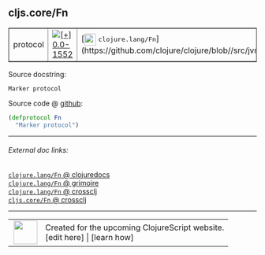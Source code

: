 ## cljs.core/Fn



 <table border="1">
<tr>
<td>protocol</td>
<td><a href="https://github.com/cljsinfo/cljs-api-docs/tree/0.0-1552"><img valign="middle" alt="[+] 0.0-1552" title="Added in 0.0-1552" src="https://img.shields.io/badge/+-0.0--1552-lightgrey.svg"></a> </td>
<td>
[<img height="24px" valign="middle" src="http://i.imgur.com/1GjPKvB.png"> <samp>clojure.lang/Fn</samp>](https://github.com/clojure/clojure/blob//src/jvm/clojure/lang/Fn.java)
</td>
</tr>
</table>







Source docstring:

```
Marker protocol
```


Source code @ [github](https://github.com/clojure/clojurescript/blob/r1889/src/cljs/cljs/core.cljs#L173-L174):

```clj
(defprotocol Fn
  "Marker protocol")
```

<!--
Repo - tag - source tree - lines:

 <pre>
clojurescript @ r1889
└── src
    └── cljs
        └── cljs
            └── <ins>[core.cljs:173-174](https://github.com/clojure/clojurescript/blob/r1889/src/cljs/cljs/core.cljs#L173-L174)</ins>
</pre>

-->

---



###### External doc links:

[`clojure.lang/Fn` @ clojuredocs](http://clojuredocs.org/clojure.lang/Fn)<br>
[`clojure.lang/Fn` @ grimoire](http://conj.io/store/v1/org.clojure/clojure/1.7.0-beta3/clj/clojure.lang/Fn/)<br>
[`clojure.lang/Fn` @ crossclj](http://crossclj.info/fun/clojure.lang/Fn.html)<br>
[`cljs.core/Fn` @ crossclj](http://crossclj.info/fun/cljs.core.cljs/Fn.html)<br>

---

 <table>
<tr><td>
<img valign="middle" align="right" width="48px" src="http://i.imgur.com/Hi20huC.png">
</td><td>
Created for the upcoming ClojureScript website.<br>
[edit here] | [learn how]
</td></tr></table>

[edit here]:https://github.com/cljsinfo/cljs-api-docs/blob/master/cljsdoc/cljs.core/Fn.cljsdoc
[learn how]:https://github.com/cljsinfo/cljs-api-docs/wiki/cljsdoc-files

<!--

This information was too distracting to show to readers, but I'll leave it
commented here since it is helpful to:

- pretty-print the data used to generate this document
- and show how to retrieve that data



The API data for this symbol:

```clj
{:ns "cljs.core",
 :name "Fn",
 :history [["+" "0.0-1552"]],
 :type "protocol",
 :full-name-encode "cljs.core/Fn",
 :source {:code "(defprotocol Fn\n  \"Marker protocol\")",
          :title "Source code",
          :repo "clojurescript",
          :tag "r1889",
          :filename "src/cljs/cljs/core.cljs",
          :lines [173 174]},
 :full-name "cljs.core/Fn",
 :clj-symbol "clojure.lang/Fn",
 :docstring "Marker protocol"}

```

Retrieve the API data for this symbol:

```clj
;; from Clojure REPL
(require '[clojure.edn :as edn])
(-> (slurp "https://raw.githubusercontent.com/cljsinfo/cljs-api-docs/catalog/cljs-api.edn")
    (edn/read-string)
    (get-in [:symbols "cljs.core/Fn"]))
```

-->
